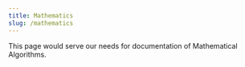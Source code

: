 ```yaml
---
title: Mathematics
slug: /mathematics
---
```


This page would serve our needs for documentation of Mathematical Algorithms.
